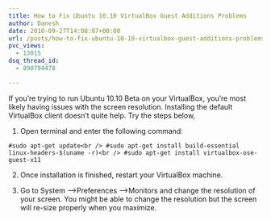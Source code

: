 ```yaml
---
title: How to Fix Ubuntu 10.10 VirtualBox Guest Additions Problems
author: Danesh
date: 2010-09-27T14:08:07+00:00
url: /posts/how-to-fix-ubuntu-10-10-virtualbox-guest-additions-problems/
pvc_views:
  - 13015
dsq_thread_id:
  - 890794478

---
```

If you&#8217;re trying to run Ubuntu 10.10 Beta on your VirtualBox, you&#8217;re most likely having issues with the screen resolution. Installing the default VirtualBox client doesn&#8217;t quite help. Try the steps below,

1. Open terminal and enter the following command:

`#sudo apt-get update<br />
#sudo apt-get install build-essential linux-headers-$(uname -r)<br />
#sudo apt-get install virtualbox-ose-guest-x11`

2. Once installation is finished, restart your VirtualBox machine.

3. Go to System &#8211;>Preferences &#8211;>Monitors and change the resolution of your screen. You might be able to change the resolution but the screen will re-size properly when you maximize.